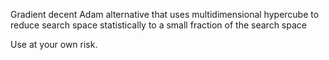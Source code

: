 Gradient decent Adam alternative that uses multidimensional hypercube to reduce search space statistically to a small fraction of the search space

Use at your own risk.
